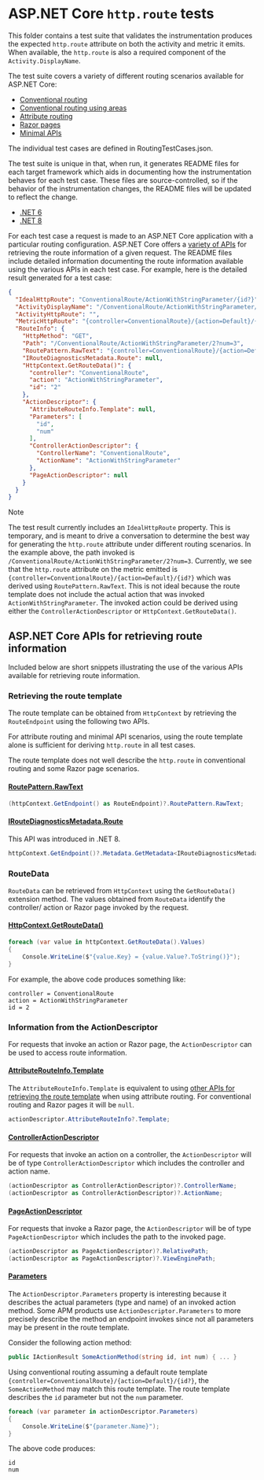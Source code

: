 # ASP.NET Core `http.route` tests

This folder contains a test suite that validates the instrumentation produces
the expected `http.route` attribute on both the activity and metric it emits.
When available, the `http.route` is also a required component of the
`Activity.DisplayName`.

The test suite covers a variety of different routing scenarios available for
ASP.NET Core:

* [Conventional routing](https://learn.microsoft.com/aspnet/core/mvc/controllers/routing#conventional-routing)
* [Conventional routing using areas](https://learn.microsoft.com/aspnet/core/mvc/controllers/routing#areas)
* [Attribute routing](https://learn.microsoft.com/aspnet/core/mvc/controllers/routing#attribute-routing-for-rest-apis)
* [Razor pages](https://learn.microsoft.com/aspnet/core/razor-pages/razor-pages-conventions)
* [Minimal APIs](https://learn.microsoft.com/aspnet/core/fundamentals/minimal-apis/route-handlers)

The individual test cases are defined in RoutingTestCases.json.

The test suite is unique in that, when run, it generates README files for each
target framework which aids in documenting how the instrumentation behaves for
each test case. These files are source-controlled, so if the behavior of the
instrumentation changes, the README files will be updated to reflect the change.

* [.NET 6](./README.net6.0.md)
* [.NET 8](./README.net8.0.md)

For each test case a request is made to an ASP.NET Core application with a
particular routing configuration. ASP.NET Core offers a
[variety of APIs](#aspnet-core-apis-for-retrieving-route-information) for
retrieving the route information of a given request. The README files include
detailed information documenting the route information available using the
various APIs in each test case. For example, here is the detailed result
generated for a test case:

```json
{
  "IdealHttpRoute": "ConventionalRoute/ActionWithStringParameter/{id?}",
  "ActivityDisplayName": "/ConventionalRoute/ActionWithStringParameter/2",
  "ActivityHttpRoute": "",
  "MetricHttpRoute": "{controller=ConventionalRoute}/{action=Default}/{id?}",
  "RouteInfo": {
    "HttpMethod": "GET",
    "Path": "/ConventionalRoute/ActionWithStringParameter/2?num=3",
    "RoutePattern.RawText": "{controller=ConventionalRoute}/{action=Default}/{id?}",
    "IRouteDiagnosticsMetadata.Route": null,
    "HttpContext.GetRouteData()": {
      "controller": "ConventionalRoute",
      "action": "ActionWithStringParameter",
      "id": "2"
    },
    "ActionDescriptor": {
      "AttributeRouteInfo.Template": null,
      "Parameters": [
        "id",
        "num"
      ],
      "ControllerActionDescriptor": {
        "ControllerName": "ConventionalRoute",
        "ActionName": "ActionWithStringParameter"
      },
      "PageActionDescriptor": null
    }
  }
}
```

> [!NOTE]
> The test result currently includes an `IdealHttpRoute` property. This is
> temporary, and is meant to drive a conversation to determine the best way
> for generating the `http.route` attribute under different routing scenarios.
> In the example above, the path invoked is
> `/ConventionalRoute/ActionWithStringParameter/2?num=3`. Currently, we see
> that the `http.route` attribute on the metric emitted is
> `{controller=ConventionalRoute}/{action=Default}/{id?}` which was derived
> using `RoutePattern.RawText`. This is not ideal
> because the route template does not include the actual action that was
> invoked `ActionWithStringParameter`. The invoked action could be derived
> using either the `ControllerActionDescriptor`
> or `HttpContext.GetRouteData()`.

## ASP.NET Core APIs for retrieving route information

Included below are short snippets illustrating the use of the various
APIs available for retrieving route information.

### Retrieving the route template

The route template can be obtained from `HttpContext` by retrieving the
`RouteEndpoint` using the following two APIs.

For attribute routing and minimal API scenarios, using the route template alone
is sufficient for deriving `http.route` in all test cases.

The route template does not well describe the `http.route` in conventional
routing and some Razor page scenarios.

#### [RoutePattern.RawText](https://learn.microsoft.com/dotnet/api/microsoft.aspnetcore.routing.patterns.routepattern.rawtext)

```csharp
(httpContext.GetEndpoint() as RouteEndpoint)?.RoutePattern.RawText;
```

#### [IRouteDiagnosticsMetadata.Route](https://learn.microsoft.com/dotnet/api/microsoft.aspnetcore.http.metadata.iroutediagnosticsmetadata.route)

This API was introduced in .NET 8.

```csharp
httpContext.GetEndpoint()?.Metadata.GetMetadata<IRouteDiagnosticsMetadata>()?.Route;
```

### RouteData

`RouteData` can be retrieved from `HttpContext` using the `GetRouteData()`
extension method. The values obtained from `RouteData` identify the controller/
action or Razor page invoked by the request.

#### [HttpContext.GetRouteData()](https://learn.microsoft.com/dotnet/api/microsoft.aspnetcore.routing.routinghttpcontextextensions.getroutedata)

```csharp
foreach (var value in httpContext.GetRouteData().Values)
{
    Console.WriteLine($"{value.Key} = {value.Value?.ToString()}");
}
```

For example, the above code produces something like:

```text
controller = ConventionalRoute
action = ActionWithStringParameter
id = 2
```

### Information from the ActionDescriptor

For requests that invoke an action or Razor page, the `ActionDescriptor` can
be used to access route information.

#### [AttributeRouteInfo.Template](https://learn.microsoft.com/dotnet/api/microsoft.aspnetcore.mvc.routing.attributerouteinfo.template)

The `AttributeRouteInfo.Template` is equivalent to using
[other APIs for retrieving the route template](#retrieving-the-route-template)
when using attribute routing. For conventional routing and Razor pages it will
be `null`.

```csharp
actionDescriptor.AttributeRouteInfo?.Template;
```

#### [ControllerActionDescriptor](https://learn.microsoft.com/dotnet/api/microsoft.aspnetcore.mvc.controllers.controlleractiondescriptor)

For requests that invoke an action on a controller, the `ActionDescriptor`
will be of type `ControllerActionDescriptor` which includes the controller and
action name.

```csharp
(actionDescriptor as ControllerActionDescriptor)?.ControllerName;
(actionDescriptor as ControllerActionDescriptor)?.ActionName;
```

#### [PageActionDescriptor](https://learn.microsoft.com/dotnet/api/microsoft.aspnetcore.mvc.razorpages.pageactiondescriptor)

For requests that invoke a Razor page, the `ActionDescriptor`
will be of type `PageActionDescriptor` which includes the path to the invoked
page.

```csharp
(actionDescriptor as PageActionDescriptor)?.RelativePath;
(actionDescriptor as PageActionDescriptor)?.ViewEnginePath;
```

#### [Parameters](https://learn.microsoft.com/dotnet/api/microsoft.aspnetcore.mvc.abstractions.actiondescriptor.parameters#microsoft-aspnetcore-mvc-abstractions-actiondescriptor-parameters)

The `ActionDescriptor.Parameters` property is interesting because it describes
the actual parameters (type and name) of an invoked action method. Some APM
products use `ActionDescriptor.Parameters` to more precisely describe the
method an endpoint invokes since not all parameters may be present in the
route template.

Consider the following action method:

```csharp
public IActionResult SomeActionMethod(string id, int num) { ... }
```

Using conventional routing assuming a default route template
`{controller=ConventionalRoute}/{action=Default}/{id?}`, the `SomeActionMethod`
may match this route template. The route template describes the `id` parameter
but not the `num` parameter.

```csharp
foreach (var parameter in actionDescriptor.Parameters)
{
    Console.WriteLine($"{parameter.Name}");
}
```

The above code produces:

```text
id
num
```
